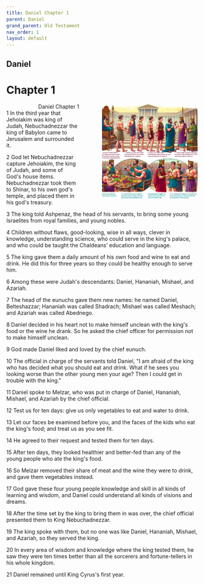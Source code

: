 ```yaml
---
title: Daniel Chapter 1
parent: Daniel
grand_parent: Old Testament
nav_order: 1
layout: default
---
```


## Daniel

# Chapter 1

<div style="clear: both; text-align: right;">
    <img src="/assets/Image/Daniel/500/1.jpg" alt="Daniel Chapter 1" class="chapter-image" style="max-width: 50%; height: auto; float: right; margin: 0 0 10px 10px; padding-left: 10%;">
    <figcaption style="font-size: 14px;">Daniel Chapter 1</figcaption>
</div>
1 In the third year that Jehoiakim was king of Judah, Nebuchadnezzar the king of Babylon came to Jerusalem and surrounded it.

2 God let Nebuchadnezzar capture Jehoiakim, the king of Judah, and some of God's house items. Nebuchadnezzar took them to Shinar, to his own god's temple, and placed them in his god's treasury.

3 The king told Ashpenaz, the head of his servants, to bring some young Israelites from royal families, and young nobles.

4 Children without flaws, good-looking, wise in all ways, clever in knowledge, understanding science, who could serve in the king's palace, and who could be taught the Chaldeans’ education and language.

5 The king gave them a daily amount of his own food and wine to eat and drink. He did this for three years so they could be healthy enough to serve him.

6 Among these were Judah's descendants: Daniel, Hananiah, Mishael, and Azariah.

7 The head of the eunuchs gave them new names: he named Daniel, Belteshazzar; Hananiah was called Shadrach; Mishael was called Meshach; and Azariah was called Abednego.

8 Daniel decided in his heart not to make himself unclean with the king's food or the wine he drank. So he asked the chief officer for permission not to make himself unclean.

9 God made Daniel liked and loved by the chief eunuch.

10 The official in charge of the servants told Daniel, "I am afraid of the king who has decided what you should eat and drink. What if he sees you looking worse than the other young men your age? Then I could get in trouble with the king."

11 Daniel spoke to Melzar, who was put in charge of Daniel, Hananiah, Mishael, and Azariah by the chief official.

12 Test us for ten days: give us only vegetables to eat and water to drink.

13 Let our faces be examined before you, and the faces of the kids who eat the king's food; and treat us as you see fit.

14 He agreed to their request and tested them for ten days.

15 After ten days, they looked healthier and better-fed than any of the young people who ate the king's food.

16 So Melzar removed their share of meat and the wine they were to drink, and gave them vegetables instead.

17 God gave these four young people knowledge and skill in all kinds of learning and wisdom, and Daniel could understand all kinds of visions and dreams.

18 After the time set by the king to bring them in was over, the chief official presented them to King Nebuchadnezzar.

19 The king spoke with them, but no one was like Daniel, Hananiah, Mishael, and Azariah, so they served the king.

20 In every area of wisdom and knowledge where the king tested them, he saw they were ten times better than all the sorcerers and fortune-tellers in his whole kingdom.

21 Daniel remained until King Cyrus's first year.


